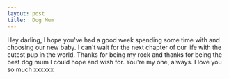 ```yaml
---
layout: post
title:  Dog Mum
---
```

Hey darling, I hope you've had a good week spending some time with and choosing our new baby. I can't wait for the next chapter of our life with the cutest pup in the world. Thanks for being my rock and thanks for being the best dog mum I could hope and wish for. You're my one, always. I love you so much xxxxxx
